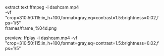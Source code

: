 extract text
ffmpeg -i dashcam.mp4 \
  -vf "crop=310:50:115:in_h+100,format=gray,eq=contrast=1.5:brightness=0.02,fps=1/5" \
  frames/frame_%04d.png

preview:
ffplay -i dashcam.mp4 -vf "crop=310:50:115:in_h+100,format=gray,eq=contrast=1.5:brightness=0.02,fps=1/5" 
